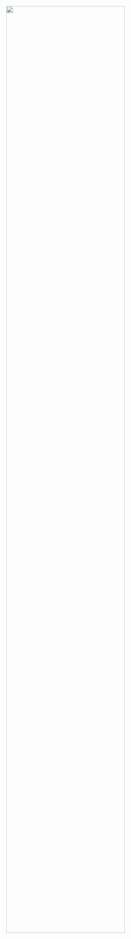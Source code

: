 <p align="center">
<img src="https://raw.githubusercontent.com/robiot/robiot/main/jump.gif" width="80%"/>
</p>
